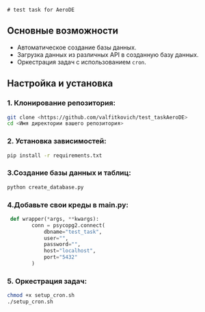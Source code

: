     # test task for AeroDE

## Основные возможности

- Автоматическое создание базы данных.
- Загрузка данных из различных API в созданную базу данных.
- Оркестрация задач с использованием `cron`.

## Настройка и установка
    
### 1. Клонирование репозитория:

```bash
git clone <https://github.com/valfitkovich/test_taskAeroDE>
cd <Имя директории вашего репозитория>
```
### 2. Установка зависимостей:
```bash
pip install -r requirements.txt
```
### 3.Создание базы данных и таблиц:
```bash
python create_database.py
```
### 4.Добавьте свои креды в main.py:
```python
 def wrapper(*args, **kwargs):
        conn = psycopg2.connect(
            dbname="test_task",
            user="",
            password="",
            host="localhost",
            port="5432"
        )
```

### 5. Оркестрация задач:
```bash
chmod +x setup_cron.sh
./setup_cron.sh
```

